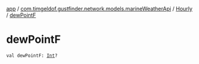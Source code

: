 [app](../../index.md) / [com.timgeldof.gustfinder.network.models.marineWeatherApi](../index.md) / [Hourly](index.md) / [dewPointF](./dew-point-f.md)

# dewPointF

`val dewPointF: `[`Int`](https://kotlinlang.org/api/latest/jvm/stdlib/kotlin/-int/index.html)`?`